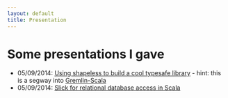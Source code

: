 ```yaml
---
layout: default
title: Presentation
---
```


<div id="slides">
  <h1>Some presentations I gave</h1>

  <ul>
    <li> 05/09/2014: <a href="2014-09-05-shapeless-scaladays">Using shapeless to build a cool typesafe library</a> - hint: this is a segway into <a href="https://github.com/mpollmeier/gremlin-scala">Gremlin-Scala</a></li>
    <li> 05/09/2014: <a href="2014-09-05-slick-scaladays">Slick for relational database access in Scala</li>
  </ul>

</div>


